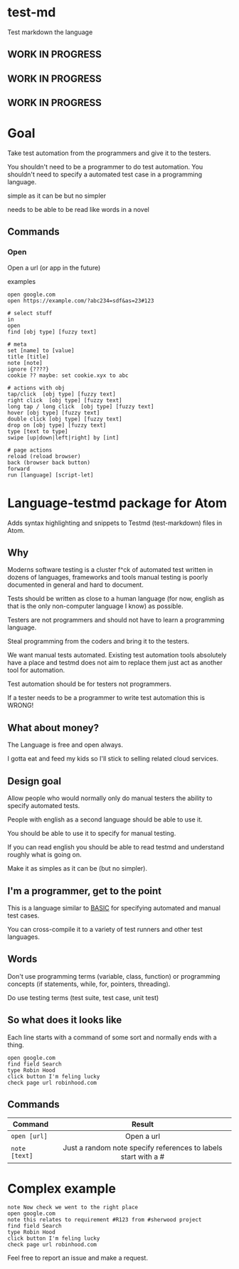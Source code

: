# test-md

Test markdown the language

## WORK IN PROGRESS
## WORK IN PROGRESS
## WORK IN PROGRESS


# Goal

Take test automation from the programmers and give it to the testers.

You shouldn't need to be a programmer to do test automation.  You shouldn't need to specify a automated test case in a 
programming language.



simple as it can be but no simpler

needs to be able to be read like words in a novel


## Commands

### Open

Open a url (or app in the future)

examples

    open google.com
    open https://example.com/?abc234=sdf&as=23#123
    
```    
# select stuff    
in
open
find [obj type] [fuzzy text]

# meta
set [name] to [value]  
title [title]
note [note]
ignore {????}
cookie ?? maybe: set cookie.xyx to abc

# actions with obj
tap/click  [obj type] [fuzzy text]
right click  [obj type] [fuzzy text]
long tap / long click  [obj type] [fuzzy text]
hover [obj type] [fuzzy text]
double click [obj type] [fuzzy text]
drop on [obj type] [fuzzy text]
type [text to type]
swipe [up|down|left|right] by [int]

# page actions
reload (reload browser)
back (browser back button)
forward
run [language] [script-let]
```





# Language-testmd package for Atom

Adds syntax highlighting and snippets to Testmd (test-markdown) files in Atom.


## Why

Moderns software testing is a cluster f^ck of automated test written in dozens of languages, frameworks and tools
manual testing is poorly documented in general and hard to document.  

Tests should be written as close to a human language (for now, english as that is the only non-computer language I know)
as possible.

Testers are not programmers and should not have to learn a programming language.

Steal programming from the coders and bring it to the testers.

We want manual tests automated.  Existing test automation tools absolutely have a place and testmd does not aim to replace them
just act as another tool for automation.

Test automation should be for testers not programmers.  

If a tester needs to be a programmer to write test automation this is WRONG!


## What about money?

The Language is free and open always.

I gotta eat and feed my kids so I'll stick to selling related cloud services.


## Design goal

Allow people who would normally only do manual testers the ability to specify automated tests.

People with english as a second language should be able to use it.

You should be able to use it to specify for manual testing.

If you can read english you should be able to read testmd and understand roughly what is going on.

Make it as simples as it can be (but no simpler).


## I'm a programmer, get to the point

This is a language similar to [BASIC](https://en.wikipedia.org/wiki/BASIC) for specifying automated and manual test cases.

You can cross-compile it to a variety of test runners and other test languages.  




## Words

Don't use programming terms (variable, class, function) or programming concepts (if statements, while, for, pointers, threading).

Do use testing terms (test suite, test case, unit test)


## So what does it looks like

Each line starts with a command of some sort and normally ends with a thing.

```testmd
open google.com
find field Search
type Robin Hood
click button I'm feling lucky
check page url robinhood.com
```


## Commands

| Command       | Result                                         |
| ------------- |:----------------------------------------------:|
| `open [url]`        | Open a url |
| `note [text]`        | Just a random note specify references to labels start with a # |


# Complex example



```testmd
note Now check we went to the right place
open google.com
note this relates to requirement #R123 from #sherwood project
find field Search
type Robin Hood
click button I'm feling lucky
check page url robinhood.com
```



Feel free to report an issue and make a request.


